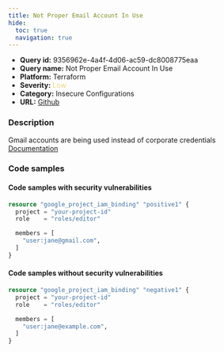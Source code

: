 ```yaml
---
title: Not Proper Email Account In Use
hide:
  toc: true
  navigation: true
---
```


<style>
  .highlight .hll {
    background-color: #ff171742;
  }
  .md-content {
    max-width: 1100px;
    margin: 0 auto;
  }
</style>

-   **Query id:** 9356962e-4a4f-4d06-ac59-dc8008775eaa
-   **Query name:** Not Proper Email Account In Use
-   **Platform:** Terraform
-   **Severity:** <span style="color:#edd57e">Low</span>
-   **Category:** Insecure Configurations
-   **URL:** [Github](https://github.com/Checkmarx/kics/tree/master/assets/queries/terraform/gcp/not_proper_email_account_in_use)

### Description
Gmail accounts are being used instead of corporate credentials<br>
[Documentation](https://registry.terraform.io/providers/hashicorp/google/latest/docs/resources/google_project_iam#google_project_iam_binding)

### Code samples
#### Code samples with security vulnerabilities
```tf title="Positive test num. 1 - tf file" hl_lines="6"
resource "google_project_iam_binding" "positive1" {
  project = "your-project-id"
  role    = "roles/editor"

  members = [
    "user:jane@gmail.com",
  ]
}
```


#### Code samples without security vulnerabilities
```tf title="Negative test num. 1 - tf file"
resource "google_project_iam_binding" "negative1" {
  project = "your-project-id"
  role    = "roles/editor"

  members = [
    "user:jane@example.com",
  ]
}
```
